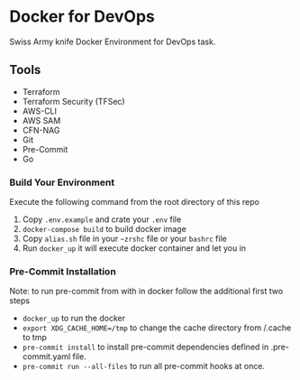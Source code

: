 # Docker for DevOps
Swiss Army knife Docker Environment for DevOps task.

## Tools
- Terraform
- Terraform Security (TFSec)
- AWS-CLI
- AWS SAM
- CFN-NAG
- Git
- Pre-Commit
- Go

### Build Your Environment
Execute the following command from the root directory of this repo
1. Copy `.env.example` and crate your `.env` file
1. `docker-compose build` to build docker image
1. Copy `alias.sh` file in your `~zrshc` file or your `bashrc` file
1. Run `docker_up` it will execute docker container and let you in

### Pre-Commit Installation
Note: to run pre-commit from with in docker follow the additional first two steps
- `docker_up` to run the docker
- `export XDG_CACHE_HOME=/tmp` to change the cache directory from /.cache to tmp
- `pre-commit install` to install pre-commit dependencies defined in .pre-commit.yaml file.
- `pre-commit run --all-files` to run all pre-commit hooks at once.
